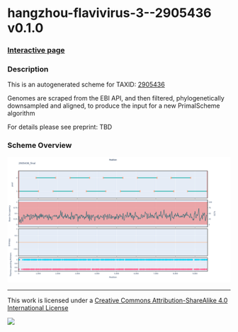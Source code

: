 # hangzhou-flavivirus-3--2905436 v0.1.0

### [Interactive page](https://chrisgkent.github.io/schemes/hangzhou-flavivirus-3--2905436-1000-v0.1.0)

### Description

This is an autogenerated scheme for TAXID: [2905436](https://www.ncbi.nlm.nih.gov/Taxonomy/Browser/wwwtax.cgi?mode=Info&id=2905436&lvl=3&lin=f&keep=1&srchmode=1&unlock)

Genomes are scraped from the EBI API, and then filtered, phylogenetically downsampled and aligned, to produce the input for a new PrimalScheme algorithm

For details please see preprint: TBD

### Scheme Overview

![Alt text](work/2905436_final.png '2905436_final.png')

------------------------------------------------------------------------

This work is licensed under a [Creative Commons Attribution-ShareAlike 4.0 International License](http://creativecommons.org/licenses/by-sa/4.0/) 

![](https://i.creativecommons.org/l/by-sa/4.0/88x31.png)